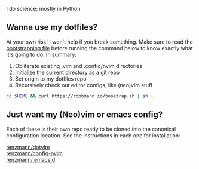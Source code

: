 I do science; mostly in Python

## Wanna use my dotfiles?
At your own risk! I won't help if you break something.
Make sure to read the [bootstrapping
file](https://raw.githubusercontent.com/renzmann/renzmann/main/bootstrap.sh)
before running the command below to know exactly what it's going to do. In
summary:

1. Obliterate existing .vim and .config/nvim directories
1. Initialize the current directory as a git repo
1. Set origin to my dotfiles repo
1. Recursively check out editor configs, like (neo)vim stuff

```sh
cd $HOME && curl https://robbmann.io/boostrap.sh | sh -
```

## Just want my (Neo)vim or emacs config?
Each of these is their own repo ready to be cloned into the canonical configuration location.
See the instructions in each one for installation:

[renzmann/dotvim](https://github.com/renzmann/dotvim)  
[renzmann/config-nvim](https://github.com/renzmann/config-nvim)  
[renzmann/.emacs.d](https://github.com/renzmann/.emacs.d)  
